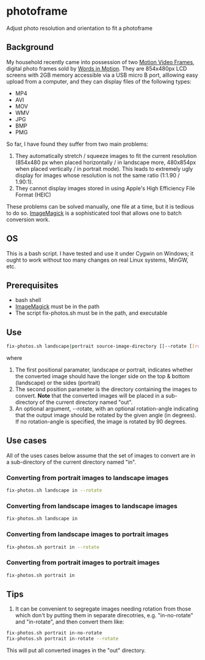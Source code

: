 # photoframe
Adjust photo resolution and orientation to fit a photoframe

## Background
My household recently came into possession of two [Motion Video Frames](https://www.wordsinmotionco.com/products/motion-video-frame), digital photo frames sold by [Words in Motion](https://www.wordsinmotionco.com/). They are 854x480px LCD screens with 2GB memory accessible via a USB micro B port, alllowing easy upload from a computer, and they can display files of the following types:
* MP4
* AVI
* MOV
* WMV
* JPG
* BMP
* PMG

So far, I have found they suffer from two main problems:
1. They automatically stretch / squeeze images to fit the current resolution (854x480 px when placed horizontally / in landscape more, 480x854px when placed vertically / in portrait mode). This leads to extremely ugly display for images whose resolution is not the same ratio (1:1.90 / 1.90:1).
2. They cannot display images stored in using Apple's High Efficiency File Format (HEIC)

These problems can be solved manually, one file at a time, but it is tedious to do so. [ImageMagick](https://imagemagick.org/index.php) is a sophisticated tool that allows one to batch conversion work.

## OS
This is a bash script. I have tested and use it under Cygwin on Windows; it ought to work without too many changes on real Linux systems, MinGW, etc.

## Prerequisites
* bash shell
* [ImageMagick](https://imagemagick.org/index.php) must be in the path
* The script fix-photos.sh must be in the path, and executable

## Use
```bash
fix-photos.sh landscape|portrait source-image-directory [[--rotate [[rotation-angle]] ]]
```
where
1. The first positional paramater, landscape or portrait, indicates whether the converted image should have the longer side on the top & bottom (landscape) or the sides (portrait)
2. The second position parameter is the directory containing the images to convert. **Note** that the converted images will be placed in a sub-directory of the current directory named "out".
3. An optional argument, --rotate, with an optional rotation-angle indicating that the output image should be rotated by the given angle (in degrees). If no rotation-angle is specified, the image is rotated by 90 degrees.

## Use cases
All of the uses cases below assume that the set of images to convert are in a sub-directory of the current directory named "in".
### Converting from portrait images to landscape images
```bash
fix-photos.sh landscape in --rotate
```
### Converting from landscape images to landscape images
```bash
fix-photos.sh landscape in
```
### Converting from landscape images to portrait images
```bash
fix-photos.sh portrait in --rotate
```
### Converting from portrait images to portrait images
```bash
fix-photos.sh portrait in
```

## Tips
1. It can be convenient to segregate images needing rotation from those which don't by putting them in separate direcotries, e.g. "in-no-rotate" and "in-rotate", and then convert them like:
```bash
fix-photos.sh portrait in-no-rotate
fix-photos.sh portrait in-rotate --rotate
```
This will put all converted images in the "out" directory.
